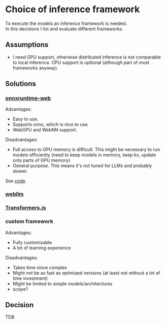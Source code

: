 # Choice of inference framework

To execute the models an inference framework is needed.  
In this decisions I list and evaluate different frameworks.

## Assumptions

-   I need GPU support, otherwise distributed inference is not comparable to local inference. CPU support is optional (although part of most frameworks anyway).

## Solutions

### [onnxruntime-web](https://onnxruntime.ai/docs/tutorials/web/)

Advantages:

-   Easy to use.
-   Supports onnx, which is nice to use.
-   WebGPU and WebNN support.

Disadvantages:

-   Full access to GPU memory is difficult. This might be necessary to run models efficiently (need to keep models in memory, keep kv, update only parts of GPU memory)
-   General purpose. This means it's not tuned for LLMs and probably slower.

See [code](../../foundation/onnxruntime_web_browser_execution/).

### [webllm](https://github.com/mlc-ai/web-llm)

### [Transformers.js](https://huggingface.co/docs/transformers.js/en/index)

### custom framework

Advantages:

-   Fully customizable
-   A lot of learning experience

Disadvantages:

-   Takes time since complex
-   Might not be as fast as optimized versions (at least not without a lot of time investment)
-   Might be limited to simple models/architectures
-   scope?

## Decision

TDB
